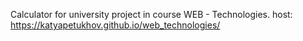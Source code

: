 Calculator for university project in course WEB - Technologies.
host: https://katyapetukhov.github.io/web_technologies/
